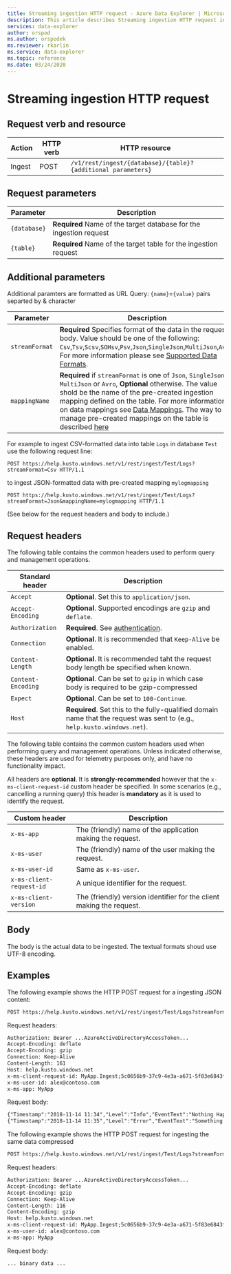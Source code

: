 ```yaml
---
title: Streaming ingestion HTTP request - Azure Data Explorer | Microsoft Docs
description: This article describes Streaming ingestion HTTP request in Azure Data Explorer.
services: data-explorer
author: orspod
ms.author: orspodek
ms.reviewer: rkarlin
ms.service: data-explorer
ms.topic: reference
ms.date: 03/24/2020
---
```

# Streaming ingestion HTTP request

## Request verb and resource

|Action    |HTTP verb|HTTP resource                                               |
|----------|---------|------------------------------------------------------------|
|Ingest    |POST     |`/v1/rest/ingest/{database}/{table}?{additional parameters}`|

## Request parameters

| Parameter    |  Description                                                                                                |
|--------------|-------------------------------------------------------------------------------------------------------------|
| `{database}` | **Required** Name of the target database for the ingestion request                                          |
| `{table}`    | **Required** Name of the target table for the ingestion request                                             |

## Additional parameters
Additional paramters are formatted as URL Query: `{name}`=`{value}` pairs separted by & character


| Parameter    |  Description                                                                                                |
|--------------|-------------------------------------------------------------------------------------------------------------|
|`streamFormat`| **Required** Specifies format of the data in the request body. Value should be one of the following: `Csv`,`Tsv`,`Scsv`,`SOHsv`,`Psv`,`Json`,`SingleJson`,`MultiJson`,`Avro`. For more information please see [Supported Data Formats](https://docs.microsoft.com/azure/data-explorer/ingestion-supported-formats).|
|`mappingName` | **Required** if `streamFormat` is one of `Json`, `SingleJson`, `MultiJson` or `Avro`, **Optional** otherwise. The value shold be the name of the pre-created ingestion mapping defined on the table. For more information on data mappings see [Data Mappings](../../management/mappings.md). The way to manage pre-created mappings on the table is described [here](../../management/create-ingestion-mapping-command.md) |
              

For example to ingest CSV-formatted data into table `Logs` in database `Test`
use the following request line:

```
POST https://help.kusto.windows.net/v1/rest/ingest/Test/Logs?streamFormat=Csv HTTP/1.1
```

to ingest JSON-formatted data with pre-created mapping `mylogmapping`

```
POST https://help.kusto.windows.net/v1/rest/ingest/Test/Logs?streamFormat=Json&mappingName=mylogmapping HTTP/1.1
```


(See below for the request headers and body to include.)

## Request headers

The following table contains the common headers used to perform query and management
operations.

|Standard header  |Description                                                                                                              |
|------------------|------------------------------------------------------------------------------------------------------------------------|
|`Accept`          |**Optional**. Set this to `application/json`.                                                                           |
|`Accept-Encoding` |**Optional**. Supported encodings are `gzip` and `deflate`.                                                             |
|`Authorization`   |**Required**. See [authentication](./authentication.md).                                                                |
|`Connection`      |**Optional**. It is recommended that `Keep-Alive` be enabled.                                                           |
|`Content-Length`  |**Optional**. It is recommended taht the request body length be specified when known.                                   |
|`Content-Encoding`|**Optional**. Can be set to `gzip` in which case body is required to be gzip-compressed                                 |
|`Expect`          |**Optional**. Can be set to `100-Continue`.                                                                             |
|`Host`            |**Required**. Set this to the fully-qualified domain name that the request was sent to (e.g., `help.kusto.windows.net`).|

The following table contains the common custom headers used when performing query
and management operations. Unless indicated otherwise, these headers are used
for telemetry purposes only, and have no functionality impact.

All headers are **optional**. It is **strongly-recommended** however that the
`x-ms-client-request-id` custom header be specified. In some scenarios (e.g.,
cancelling a running query) this header is **mandatory** as it is used to identify
the request.


|Custom header           |Description                                                                                               |
|------------------------|----------------------------------------------------------------------------------------------------------|
|`x-ms-app`              |The (friendly) name of the application making the request.                                                |
|`x-ms-user`             |The (friendly) name of the user making the request.                                                       |
|`x-ms-user-id`          |Same as `x-ms-user`.                                                                                      |
|`x-ms-client-request-id`|A unique identifier for the request.                                                                      |
|`x-ms-client-version`   |The (friendly) version identifier for the client making the request.                                      |

## Body

The body is the actual data to be ingested. The textual formats shoud use UTF-8 encoding.

## Examples

The following example shows the HTTP POST request for a ingesting JSON content:

```txt
POST https://help.kusto.windows.net/v1/rest/ingest/Test/Logs?streamFormat=Json&mappingName=mylogmapping HTTP/1.1
```

Request headers:

```txt
Authorization: Bearer ...AzureActiveDirectoryAccessToken...
Accept-Encoding: deflate
Accept-Encoding: gzip
Connection: Keep-Alive
Content-Length: 161
Host: help.kusto.windows.net
x-ms-client-request-id: MyApp.Ingest;5c0656b9-37c9-4e3a-a671-5f83e6843fce
x-ms-user-id: alex@contoso.com
x-ms-app: MyApp
```

Request body:

```txt
{"Timestamp":"2018-11-14 11:34","Level":"Info","EventText":"Nothing Happened"}
{"Timestamp":"2018-11-14 11:35","Level":"Error","EventText":"Something Happened"}
```

The following example shows the HTTP POST request for ingesting the same data compressed

```txt
POST https://help.kusto.windows.net/v1/rest/ingest/Test/Logs?streamFormat=Json&mappingName=mylogmapping HTTP/1.1
```

Request headers:

```txt
Authorization: Bearer ...AzureActiveDirectoryAccessToken...
Accept-Encoding: deflate
Accept-Encoding: gzip
Connection: Keep-Alive
Content-Length: 116
Content-Encoding: gzip
Host: help.kusto.windows.net
x-ms-client-request-id: MyApp.Ingest;5c0656b9-37c9-4e3a-a671-5f83e6843fce
x-ms-user-id: alex@contoso.com
x-ms-app: MyApp
```

Request body:

```
... binary data ...
```